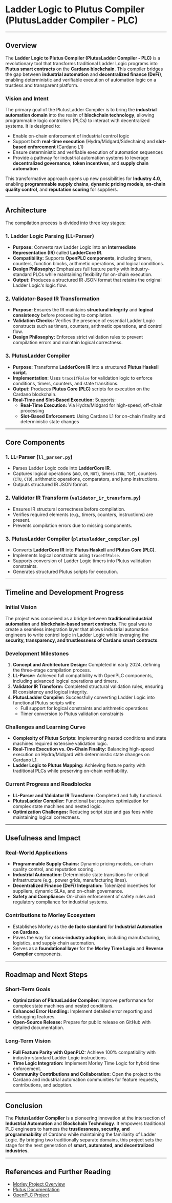 
# Ladder Logic to Plutus Compiler (PlutusLadder Compiler - PLC)

---

## Overview

The **Ladder Logic to Plutus Compiler (PlutusLadder Compiler - PLC)** is a revolutionary tool that transforms traditional Ladder Logic programs into **Plutus smart contracts** on the **Cardano blockchain**. This compiler bridges the gap between **industrial automation** and **decentralized finance (DeFi)**, enabling deterministic and verifiable execution of automation logic on a trustless and transparent platform.

### Vision and Intent
The primary goal of the PlutusLadder Compiler is to bring the **industrial automation domain** into the realm of **blockchain technology**, allowing programmable logic controllers (PLCs) to interact with decentralized systems. It is designed to:
- Enable on-chain enforcement of industrial control logic
- Support both **real-time execution** (Hydra/Midgard/Sidechains) and **slot-based enforcement** (Cardano L1)
- Ensure deterministic and verifiable execution of automation sequences
- Provide a pathway for industrial automation systems to leverage **decentralized governance**, **token incentives**, and **supply chain automation**

This transformative approach opens up new possibilities for **Industry 4.0**, enabling **programmable supply chains**, **dynamic pricing models**, **on-chain quality control**, and **reputation scoring** for suppliers.

---

## Architecture

The compilation process is divided into three key stages:

### 1. Ladder Logic Parsing (LL-Parser)
- **Purpose:** Converts raw Ladder Logic into an **Intermediate Representation (IR)** called **LadderCore IR**.
- **Compatibility:** Supports **OpenPLC components**, including timers, counters, function blocks, arithmetic operations, and logical conditions.
- **Design Philosophy:** Emphasizes full feature parity with industry-standard PLCs while maintaining flexibility for on-chain execution.
- **Output:** Produces a structured IR JSON format that retains the original Ladder Logic's logic flow.

### 2. Validator-Based IR Transformation
- **Purpose:** Ensures the IR maintains **structural integrity** and **logical consistency** before proceeding to compilation.
- **Validation Checks:** Verifies the presence of essential Ladder Logic constructs such as timers, counters, arithmetic operations, and control flow.
- **Design Philosophy:** Enforces strict validation rules to prevent compilation errors and maintain logical correctness.

### 3. PlutusLadder Compiler
- **Purpose:** Transforms **LadderCore IR** into a structured **Plutus Haskell script**.
- **Implementation:** Uses `traceIfFalse` for validation logic to enforce conditions, timers, counters, and state transitions.
- **Output:** Produces **Plutus Core (PLC)** scripts for execution on the Cardano blockchain.
- **Real-Time and Slot-Based Execution:** Supports:
  - **Real-Time Execution:** Via Hydra/Midgard for high-speed, off-chain processing
  - **Slot-Based Enforcement:** Using Cardano L1 for on-chain finality and deterministic state changes

---

## Core Components

### 1. LL-Parser (`ll_parser.py`)
- Parses Ladder Logic code into **LadderCore IR**.
- Captures logical operations (`AND`, `OR`, `NOT`), timers (`TON`, `TOF`), counters (`CTU`, `CTD`), arithmetic operations, comparators, and jump instructions.
- Outputs structured IR JSON format.

### 2. Validator IR Transform (`validator_ir_transform.py`)
- Ensures IR structural correctness before compilation.
- Verifies required elements (e.g., timers, counters, instructions) are present.
- Prevents compilation errors due to missing components.

### 3. PlutusLadder Compiler (`plutusladder_compiler.py`)
- Converts **LadderCore IR** into **Plutus Haskell** and **Plutus Core (PLC)**.
- Implements logical constraints using `traceIfFalse`.
- Supports conversion of Ladder Logic timers into Plutus validation constraints.
- Generates structured Plutus scripts for execution.

---

## Timeline and Development Progress

### Initial Vision
The project was conceived as a bridge between **traditional industrial automation** and **blockchain-based smart contracts**. The goal was to create a seamless integration layer that allows industrial automation engineers to write control logic in Ladder Logic while leveraging the **security, transparency, and trustlessness of Cardano smart contracts**.

### Development Milestones
1. **Concept and Architecture Design:** Completed in early 2024, defining the three-stage compilation process.
2. **LL-Parser:** Achieved full compatibility with OpenPLC components, including advanced logical operations and timers.
3. **Validator IR Transform:** Completed structural validation rules, ensuring IR consistency and logical integrity.
4. **PlutusLadder Compiler:** Successfully converting Ladder Logic into functional Plutus scripts with:
    - Full support for logical constraints and arithmetic operations
    - Timer conversion to Plutus validation constraints

### Challenges and Learning Curve
- **Complexity of Plutus Scripts:** Implementing nested conditions and state machines required extensive validation logic.
- **Real-Time Execution vs. On-Chain Finality:** Balancing high-speed execution on Hydra/Midgard with deterministic state changes on Cardano L1.
- **Ladder Logic to Plutus Mapping:** Achieving feature parity with traditional PLCs while preserving on-chain verifiability.

### Current Progress and Roadblocks
- **LL-Parser and Validator IR Transform:** Completed and fully functional.
- **PlutusLadder Compiler:** Functional but requires optimization for complex state machines and nested logic.
- **Optimization Challenges:** Reducing script size and gas fees while maintaining logical correctness.

---

## Usefulness and Impact

### Real-World Applications
- **Programmable Supply Chains:** Dynamic pricing models, on-chain quality control, and reputation scoring.
- **Industrial Automation:** Deterministic state transitions for critical infrastructure (e.g., power grids, manufacturing lines).
- **Decentralized Finance (DeFi) Integration:** Tokenized incentives for suppliers, dynamic SLAs, and on-chain governance.
- **Safety and Compliance:** On-chain enforcement of safety rules and regulatory compliance for industrial systems.

### Contributions to Morley Ecosystem
- Establishes Morley as the **de facto standard** for **Industrial Automation on Cardano**.
- Paves the way for **cross-industry adoption**, including manufacturing, logistics, and supply chain automation.
- Serves as a **foundational layer** for the **Morley Time Logic** and **Reverse Compiler** components.

---

## Roadmap and Next Steps

### Short-Term Goals
- **Optimization of PlutusLadder Compiler:** Improve performance for complex state machines and nested conditions.
- **Enhanced Error Handling:** Implement detailed error reporting and debugging features.
- **Open-Source Release:** Prepare for public release on GitHub with detailed documentation.

### Long-Term Vision
- **Full Feature Parity with OpenPLC:** Achieve 100% compatibility with industry-standard Ladder Logic instructions.
- **Time Logic Integration:** Implement Morley Time Logic for hybrid time enforcement.
- **Community Contributions and Collaboration:** Open the project to the Cardano and industrial automation communities for feature requests, contributions, and adoption.

---

## Conclusion

The **PlutusLadder Compiler** is a pioneering innovation at the intersection of **Industrial Automation** and **Blockchain Technology**. It empowers traditional PLC engineers to harness the **trustlessness, security, and programmability** of Cardano while maintaining the familiarity of Ladder Logic. By bridging two traditionally separate domains, this project sets the stage for the next generation of **smart, automated, and decentralized industries**.

---

## References and Further Reading

- [Morley Project Overview](https://morleylang.org)
- [Plutus Documentation](https://plutus.iohk.io/)
- [OpenPLC Project](https://www.openplcproject.com/)
